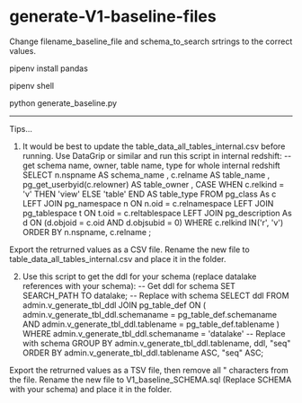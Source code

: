 # generate-V1-baseline-files

Change filename_baseline_file and schema_to_search srtrings to the correct values.

pipenv install pandas

pipenv shell

python generate_baseline.py

----------

Tips...

1. It would be best to update the table_data_all_tables_internal.csv before running. Use DataGrip or similar and run this script in internal redshift:
-- get schema name, owner, table name, type for whole internal redshift
SELECT n.nspname AS schema_name
 , c.relname AS table_name
 , pg_get_userbyid(c.relowner) AS table_owner
 , CASE WHEN c.relkind = 'v' THEN 'view' ELSE 'table' END
   AS table_type
 FROM pg_class As c
 LEFT JOIN pg_namespace n ON n.oid = c.relnamespace
 LEFT JOIN pg_tablespace t ON t.oid = c.reltablespace
 LEFT JOIN pg_description As d
      ON (d.objoid = c.oid AND d.objsubid = 0)
 WHERE c.relkind IN('r', 'v')
ORDER BY n.nspname, c.relname ;

Export the retrurned values as a CSV file. Rename the new file to table_data_all_tables_internal.csv and place it in the folder.

2. Use this script to get the ddl for your schema (replace datalake references with your schema):
-- Get ddl for schema
SET SEARCH_PATH TO datalake; -- Replace with schema
SELECT ddl
FROM admin.v_generate_tbl_ddl
JOIN pg_table_def ON (
    admin.v_generate_tbl_ddl.schemaname = pg_table_def.schemaname AND
    admin.v_generate_tbl_ddl.tablename = pg_table_def.tablename
)
WHERE admin.v_generate_tbl_ddl.schemaname = 'datalake' -- Replace with schema
GROUP BY admin.v_generate_tbl_ddl.tablename, ddl, "seq"
ORDER BY admin.v_generate_tbl_ddl.tablename ASC, "seq" ASC;

Export the retrurned values as a TSV file, then remove all " characters from the file. Rename the new file to V1_baseline_SCHEMA.sql (Replace SCHEMA with your schema) and place it in the folder.
